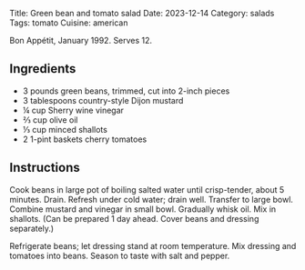 Title: Green bean and tomato salad
Date: 2023-12-14
Category: salads
Tags: tomato
Cuisine: american

Bon Appétit, January 1992. Serves 12.

## Ingredients

* 3 pounds green beans, trimmed, cut into 2-inch pieces  
* 3 tablespoons country-style Dijon mustard  
* ¼ cup Sherry wine vinegar  
* ⅔ cup olive oil  
* ⅓ cup minced shallots  
* 2 1-pint baskets cherry tomatoes  

## Instructions

Cook beans in large pot of boiling salted water until crisp-tender, about 5
minutes. Drain. Refresh under cold water; drain well. Transfer to large bowl.
Combine mustard and vinegar in small bowl. Gradually whisk oil. Mix in
shallots. (Can be prepared 1 day ahead. Cover beans and dressing separately.)

Refrigerate beans; let dressing stand at room temperature. Mix dressing and
tomatoes into beans. Season to taste with salt and pepper.



 
